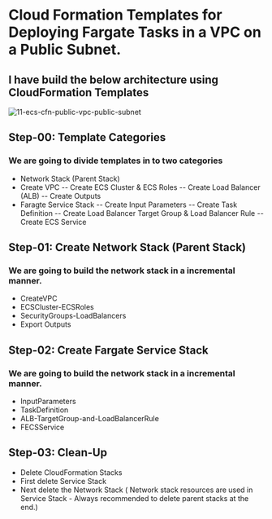 # Cloud Formation Templates for Deploying Fargate Tasks in a VPC on a Public Subnet.

## I have build the below architecture using CloudFormation Templates
![11-ecs-cfn-public-vpc-public-subnet](https://user-images.githubusercontent.com/23433121/114659950-77a7b480-9cc2-11eb-81c8-e64ee6738ef0.png)

## Step-00: Template Categories
### We are going to divide templates in to two categories
- Network Stack (Parent Stack)
- Create VPC
-- Create ECS Cluster & ECS Roles
-- Create Load Balancer (ALB)
-- Create Outputs
- Faragte Service Stack
-- Create Input Parameters
-- Create Task Definition
-- Create Load Balancer Target Group & Load Balancer Rule
-- Create ECS Service

## Step-01: Create Network Stack (Parent Stack)
### We are going to build the network stack in a incremental manner.
- CreateVPC
- ECSCluster-ECSRoles
- SecurityGroups-LoadBalancers
- Export Outputs

## Step-02: Create Fargate Service Stack
### We are going to build the network stack in a incremental manner.
- InputParameters
- TaskDefinition
- ALB-TargetGroup-and-LoadBalancerRule
- FECSService

## Step-03: Clean-Up
- Delete CloudFormation Stacks
- First delete Service Stack
- Next delete the Network Stack ( Network stack resources are used in Service Stack - Always recommended to delete parent stacks at the end.)

